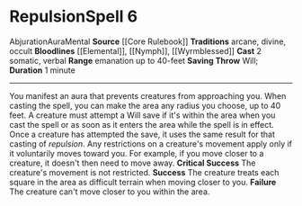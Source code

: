 ﻿---
actions: '[two-actions]'
area: null
bloodline: '[[DATABASE/sorcererbloodline/Elemental|Elemental]] , [[DATABASE/sorcererbloodline/Nymph|Nymph]]
  , [[DATABASE/sorcererbloodline/Wyrmblessed|Wyrmblessed]]'
component:
- Somatic
- Verbal
cost: null
deity: null
domain: null
duration: 1 minute
element: null
heighten: null
heighten_level: '6'
id: '254'
lesson: null
level: '6'
mystery: null
name: Repulsion
patron_theme: null
range: emanation up to 40-feet
rarity: Common
requirement: null
saving_throw: Will
school: Abjuration
source: '[[DATABASE/source/Core Rulebook|Core Rulebook]]'
target: null
tradition:
- Arcane
- Divine
- Occult
trait:
- '[[DATABASE/trait/Abjuration|Abjuration]]'
- '[[DATABASE/trait/Aura|Aura]]'
- '[[DATABASE/trait/Mental|Mental]]'
trigger: null
type: Spell

---
# Repulsion<span class="item-type">Spell 6</span>

<span class="item-trait">Abjuration</span><span class="item-trait">Aura</span><span class="item-trait">Mental</span>
**Source** [[Core Rulebook]] 
**Traditions** arcane, divine, occult
**Bloodlines** [[Elemental]], [[Nymph]], [[Wyrmblessed]]
**Cast** <span class="action-icon">2</span> somatic, verbal
**Range** emanation up to 40-feet
**Saving Throw** Will; **Duration** 1 minute

---
You manifest an aura that prevents creatures from approaching you. When casting the spell, you can make the area any radius you choose, up to 40 feet. A creature must attempt a Will save if it's within the area when you cast the spell or as soon as it enters the area while the spell is in effect. Once a creature has attempted the save, it uses the same result for that casting of _repulsion_. Any restrictions on a creature's movement apply only if it voluntarily moves toward you. For example, if you move closer to a creature, it doesn't then need to move away.
**Critical Success** The creature's movement is not restricted.
**Success** The creature treats each square in the area as difficult terrain when moving closer to you.
**Failure** The creature can't move closer to you within the area.
